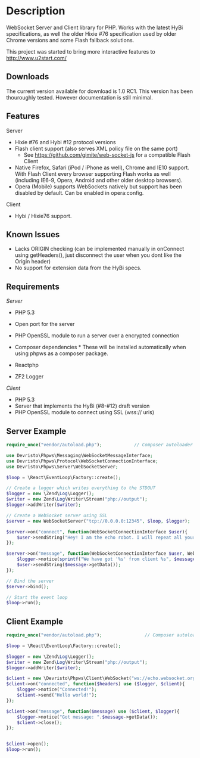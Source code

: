 Description
===========

WebSocket Server and Client library for PHP. Works with the latest HyBi specifications, as well the older Hixie #76 specification used by older Chrome versions and some Flash fallback solutions.

This project was started to bring more interactive features to http://www.u2start.com/

Downloads
---------
The current version available for download is 1.0 RC1. This version has been thouroughly tested. However documentation is still minimal. 

Features
---------
Server
  * Hixie #76 and Hybi #12 protocol versions
  * Flash client support (also serves XML policy file on the same port)
     * See https://github.com/gimite/web-socket-js for a compatible Flash Client
  * Native Firefox, Safari (iPod / iPhone as well), Chrome and IE10 support. With Flash Client every browser supporting Flash works as well (including IE6-9, Opera, Android and other older desktop browsers).
  * Opera (Mobile) supports WebSockets natively but support has been disabled by default. Can be enabled in opera:config.

Client
  * Hybi / Hixie76 support.


Known Issues
-------------
  * Lacks ORIGIN checking (can be implemented manually in onConnect using getHeaders(), just disconnect the user when you dont like the Origin header)
  * No support for extension data from the HyBi specs.

Requirements
-------------
*Server*
 * PHP 5.3
 * Open port for the server
 * PHP OpenSSL module to run a server over a encrypted connection

* Composer dependencies *
These will be installed automatically when using phpws as a composer package.

 * Reactphp
 * ZF2 Logger

*Client*
 * PHP 5.3
 * Server that implements the HyBi (#8-#12) draft version
 * PHP OpenSSL module to connect using SSL (wss:// uris)

Server Example
---------------
```php
require_once("vendor/autoload.php");            // Composer autoloader

use Devristo\Phpws\Messaging\WebSocketMessageInterface;
use Devristo\Phpws\Protocol\WebSocketConnectionInterface;
use Devristo\Phpws\Server\WebSocketServer;

$loop = \React\EventLoop\Factory::create();

// Create a logger which writes everything to the STDOUT
$logger = new \Zend\Log\Logger();
$writer = new Zend\Log\Writer\Stream("php://output");
$logger->addWriter($writer);

// Create a WebSocket server using SSL
$server = new WebSocketServer("tcp://0.0.0.0:12345", $loop, $logger);

$server->on("connect", function(WebSocketConnectionInterface $user){
    $user->sendString("Hey! I am the echo robot. I will repeat all your input!");
});

$server->on("message", function(WebSocketConnectionInterface $user, WebSocketMessageInterface $message) use($logger){
    $logger->notice(sprintf("We have got '%s' from client %s", $message->getData(), $user->getId()));
    $user->sendString($message->getData());
});

// Bind the server
$server->bind();

// Start the event loop
$loop->run();
```

Client Example
---------------------
```php
require_once("vendor/autoload.php");                // Composer autoloader

$loop = \React\EventLoop\Factory::create();

$logger = new \Zend\Log\Logger();
$writer = new Zend\Log\Writer\Stream("php://output");
$logger->addWriter($writer);

$client = new \Devristo\Phpws\Client\WebSocket("ws://echo.websocket.org/?encoding=text", $loop, $logger);
$client->on("connected", function($headers) use ($logger, $client){
    $logger->notice("Connected!");
    $client->send("Hello world!");
});

$client->on("message", function($message) use ($client, $logger){
    $logger->notice("Got message: ".$message->getData());
    $client->close();
});


$client->open();
$loop->run();
```
